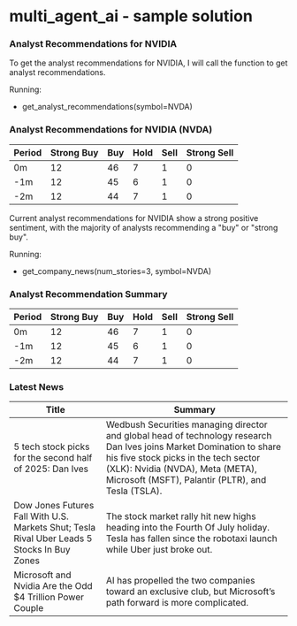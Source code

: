 # multi_agent_ai - sample solution

### Analyst Recommendations for NVIDIA
To get the analyst recommendations for NVIDIA, I will call the function to get analyst recommendations. 

Running:
 - get_analyst_recommendations(symbol=NVDA)

### Analyst Recommendations for NVIDIA (NVDA)
| Period | Strong Buy | Buy | Hold | Sell | Strong Sell |
| --- | --- | --- | --- | --- | --- |
| 0m | 12 | 46 | 7 | 1 | 0 |
| -1m | 12 | 45 | 6 | 1 | 0 |
| -2m | 12 | 44 | 7 | 1 | 0 |

Current analyst recommendations for NVIDIA show a strong positive sentiment, with the majority of analysts recommending a "buy" or "strong buy". 


Running:
 - get_company_news(num_stories=3, symbol=NVDA)

### Analyst Recommendation Summary
| Period | Strong Buy | Buy | Hold | Sell | Strong Sell |
| --- | --- | --- | --- | --- | --- |
| 0m | 12 | 46 | 7 | 1 | 0 |
| -1m | 12 | 45 | 6 | 1 | 0 |
| -2m | 12 | 44 | 7 | 1 | 0 |

### Latest News
| Title | Summary |
| --- | --- |
| 5 tech stock picks for the second half of 2025: Dan Ives | Wedbush Securities managing director and global head of technology research Dan Ives joins Market Domination to share his five stock picks in the tech sector (XLK): Nvidia (NVDA), Meta (META), Microsoft (MSFT), Palantir (PLTR), and Tesla (TSLA). |
| Dow Jones Futures Fall With U.S. Markets Shut; Tesla Rival Uber Leads 5 Stocks In Buy Zones | The stock market rally hit new highs heading into the Fourth Of July holiday. Tesla has fallen since the robotaxi launch while Uber just broke out. |
| Microsoft and Nvidia Are the Odd $4 Trillion Power Couple | AI has propelled the two companies toward an exclusive club, but Microsoft’s path forward is more complicated. |
